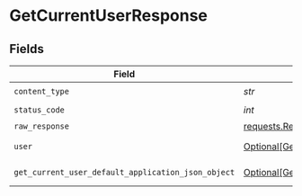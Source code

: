 # GetCurrentUserResponse


## Fields

| Field                                                                                                             | Type                                                                                                              | Required                                                                                                          | Description                                                                                                       |
| ----------------------------------------------------------------------------------------------------------------- | ----------------------------------------------------------------------------------------------------------------- | ----------------------------------------------------------------------------------------------------------------- | ----------------------------------------------------------------------------------------------------------------- |
| `content_type`                                                                                                    | *str*                                                                                                             | :heavy_check_mark:                                                                                                | N/A                                                                                                               |
| `status_code`                                                                                                     | *int*                                                                                                             | :heavy_check_mark:                                                                                                | N/A                                                                                                               |
| `raw_response`                                                                                                    | [requests.Response](https://requests.readthedocs.io/en/latest/api/#requests.Response)                             | :heavy_minus_sign:                                                                                                | N/A                                                                                                               |
| `user`                                                                                                            | [Optional[GetCurrentUserUser]](../../models/operations/getcurrentuseruser.md)                                     | :heavy_minus_sign:                                                                                                | User login information.                                                                                           |
| `get_current_user_default_application_json_object`                                                                | [Optional[GetCurrentUserDefaultApplicationJSON]](../../models/operations/getcurrentuserdefaultapplicationjson.md) | :heavy_minus_sign:                                                                                                | Error response.                                                                                                   |